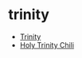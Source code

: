 # trinity

 * [Trinity](index/t/trinity-201044.json)
 * [Holy Trinity Chili](index/h/holy-trinity-chili.json)
